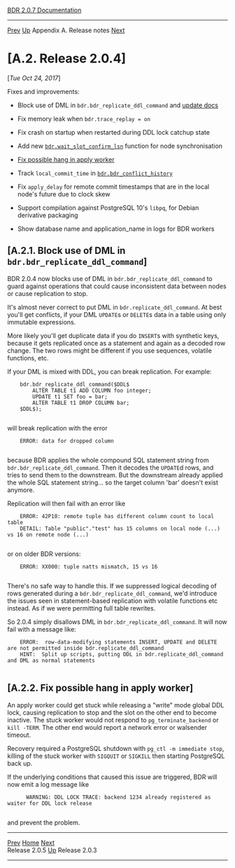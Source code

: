   [BDR 2.0.7 Documentation](README.md)                                                                                            
  ----------------------------------------------------------- ---------------------------------------- --------------------------- -----------------------------------------------------------
  [Prev](release-2.0.5.md "Release 2.0.5")   [Up](releasenotes.md)    Appendix A. Release notes    [Next](release-2.0.3.md "Release 2.0.3")  


# [A.2. Release 2.0.4]

[*Tue Oct 24, 2017*]

Fixes and improvements:

-   Block use of DML in `bdr.bdr_replicate_ddl_command` and
    [update
    docs](functions-node-mgmt.md#FUNCTION-BDR-REPLICATE-DDL-COMMAND)

-   Fix memory leak when `bdr.trace_replay = on`

-   Fix crash on startup when restarted during DDL lock catchup state

-   Add new
    [`bdr.wait_slot_confirm_lsn`](functions-node-mgmt.md#FUNCTION-BDR-WAIT-SLOT-CONFIRM-LSN)
    function for node synchronisation

-   [Fix possible hang in apply
    worker](release-2.0.4.md#RELEASE-2.0.4-APPLYWORKER)

-   Track `local_commit_time` in
    [`bdr.bdr_conflict_history`](catalog-bdr-conflict-history.md)

-   Fix `apply_delay` for remote commit timestamps that are in
    the local node\'s future due to clock skew

-   Support compilation against PostgreSQL 10\'s `libpq`, for
    Debian derivative packaging

-   Show database name and application_name in logs for BDR workers

## [A.2.1. Block use of DML in `bdr.bdr_replicate_ddl_command`]

BDR 2.0.4 now blocks use of DML in
`bdr.bdr_replicate_ddl_command` to guard against operations
that could cause inconsistent data between nodes or cause replication to
stop.

It\'s almost never correct to put DML in
`bdr.replicate_ddl_command`. At best you\'ll get conflicts,
if your DML `UPDATE`s or `DELETE`s data in a table
using only immutable expressions.

More likely you\'ll get duplicate data if you do `INSERT`s
with synthetic keys, because it gets replicated once as a statement and
again as a decoded row change. The two rows might be different if you
use sequences, volatile functions, etc.

If your DML is mixed with DDL, you can break replication. For example:

``` PROGRAMLISTING
    bdr.bdr_replicate_ddl_command($DDL$
        ALTER TABLE t1 ADD COLUMN foo integer;
        UPDATE t1 SET foo = bar;
        ALTER TABLE t1 DROP COLUMN bar;
    $DDL$);
    
```

will break replication with the error

``` PROGRAMLISTING
    ERROR: data for dropped column
    
```

because BDR applies the whole compound SQL statement string from
`bdr.bdr_replicate_ddl_command`. Then it decodes the
`UPDATE`d rows, and tries to send them to the downstream. But
the downstream already applied the whole SQL statement string\... so the
target column \'bar\' doesn\'t exist anymore.

Replication will then fail with an error like

``` PROGRAMLISTING
    ERROR: 42P10: remote tuple has different column count to local table
    DETAIL: Table "public"."test" has 15 columns on local node (...) vs 16 on remote node (...)
    
```

or on older BDR versions:

``` PROGRAMLISTING
    ERROR: XX000: tuple natts mismatch, 15 vs 16
    
```

There\'s no safe way to handle this. If we suppressed logical decoding
of rows generated during a `bdr.bdr_replicate_ddl_command`,
we\'d introduce the issues seen in statement-based replication with
volatile functions etc instead. As if we were permitting full table
rewrites.

So 2.0.4 simply disallows DML in
`bdr.bdr_replicate_ddl_command`. It will now fail with a
message like:

``` PROGRAMLISTING
    ERROR:  row-data-modifying statements INSERT, UPDATE and DELETE are not permitted inside bdr.replicate_ddl_command
    HINT:  Split up scripts, putting DDL in bdr.replicate_ddl_command and DML as normal statements
    
```

## [A.2.2. Fix possible hang in apply worker]

An apply worker could get stuck while releasing a \"write\" mode global
DDL lock, causing replication to stop and the slot on the other end to
become inactive. The stuck worker would not respond to
`pg_terminate_backend` or `kill -TERM`. The other
end would report a network error or walsender timeout.

Recovery required a PostgreSQL shutdown with
`pg_ctl -m immediate stop`, killing of the stuck worker with
`SIGQUIT` or `SIGKILL` then starting PostgreSQL back
up.

If the underlying conditions that caused this issue are triggered, BDR
will now emit a log message like

``` PROGRAMLISTING
      WARNING: DDL LOCK TRACE: backend 1234 already registered as waiter for DDL lock release
    
```

and prevent the problem.



  ------------------------------------------- ---------------------------------------- -------------------------------------------
  [Prev](release-2.0.5.md)      [Home](README.md)       [Next](release-2.0.3.md)  
  Release 2.0.5                                [Up](releasenotes.md)                                Release 2.0.3
  ------------------------------------------- ---------------------------------------- -------------------------------------------
